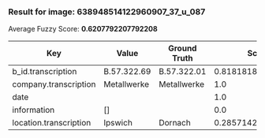 ### Result for image: 638948514122960907_37_u_087
Average Fuzzy Score: **0.6207792207792208**
<small>

| Key | Value | Ground Truth | Score |
| --- | --- | --- | --- |
| b_id.transcription | B.57.322.69 | B.57.322.01 | 0.8181818181818181 |
| company.transcription | Metallwerke | Metallwerke | 1.0 |
| date |  |  | 1.0 |
| information | [] |  | 0.0 |
| location.transcription | Ipswich | Dornach | 0.2857142857142857 |

</small>
